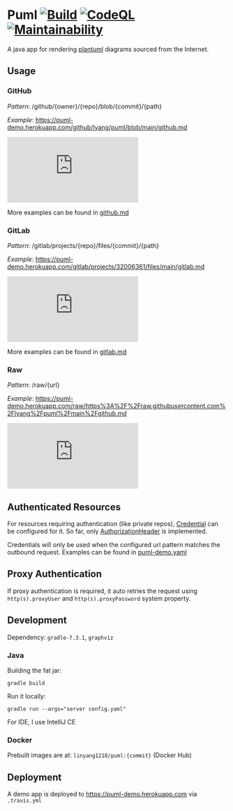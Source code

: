 # Puml [![Build](https://github.com/lyang/puml/actions/workflows/build.yml/badge.svg)](https://github.com/lyang/puml/actions/workflows/build.yml) [![CodeQL](https://github.com/lyang/puml/actions/workflows/github-code-scanning/codeql/badge.svg)](https://github.com/lyang/puml/actions/workflows/github-code-scanning/codeql) [![Maintainability](https://api.codeclimate.com/v1/badges/1c8292cb6b9e937d5c53/maintainability)](https://codeclimate.com/github/lyang/puml/maintainability)
A java app for rendering [plantuml](https://github.com/plantuml/plantuml) diagrams sourced from the Internet.

## Usage

### GitHub
*Pattern*: /github/{owner}/{repo}/blob/{commit}/{path}

*Example*: https://puml-demo.herokuapp.com/github/lyang/puml/blob/main/github.md

[![demo](https://puml-demo.herokuapp.com/github/lyang/puml/blob/main/github.md)](https://puml-demo.herokuapp.com/github/lyang/puml/blob/main/github.md)

More examples can be found in [github.md](github.md)

### GitLab
*Pattern*: /gitlab/projects/{repo}/files/{commit}/{path}

*Example*: https://puml-demo.herokuapp.com/gitlab/projects/32006361/files/main/gitlab.md

[![demo](https://puml-demo.herokuapp.com/gitlab/projects/32006361/files/main/gitlab.md)](https://puml-demo.herokuapp.com/gitlab/projects/32006361/files/main/gitlab.md)

More examples can be found in [gitlab.md](gitlab.md)

### Raw
*Pattern*: /raw/{url}

*Example*: https://puml-demo.herokuapp.com/raw/https%3A%2F%2Fraw.githubusercontent.com%2Flyang%2Fpuml%2Fmain%2Fgithub.md

[![demo](https://puml-demo.herokuapp.com/raw/https%3A%2F%2Fraw.githubusercontent.com%2Flyang%2Fpuml%2Fmain%2Fgithub.md)](https://puml-demo.herokuapp.com/raw/https%3A%2F%2Fraw.githubusercontent.com%2Flyang%2Fpuml%2Fmain%2Fgithub.md)

## Authenticated Resources
For resources requiring authentication (like private repos), [Credential](src/main/java/lyang/puml/configurations/Credential.java) can be configured for it. So far, only [AuthorizationHeader](src/main/java/lyang/puml/configurations/AuthorizationHeader.java) is implemented.

Credentials will only be used when the configured url pattern matches the outbound request. Examples can be found in [puml-demo.yaml](puml-demo.yaml)

## Proxy Authentication
If proxy authentication is required, it auto retries the request using `http(s).proxyUser` and `http(s).proxyPassword` system property.

## Development
Dependency: `gradle-7.3.1`, `graphviz`

### Java
Building the fat jar:
```
gradle build
```
Run it locally:
```
gradle run --args="server config.yaml"
```
For IDE, I use IntelliJ CE

### Docker
Prebuilt images are at: `linyang1218/puml:{commit}` (Docker Hub)

## Deployment
A demo app is deployed to https://puml-demo.herokuapp.com via `.travis.yml`
